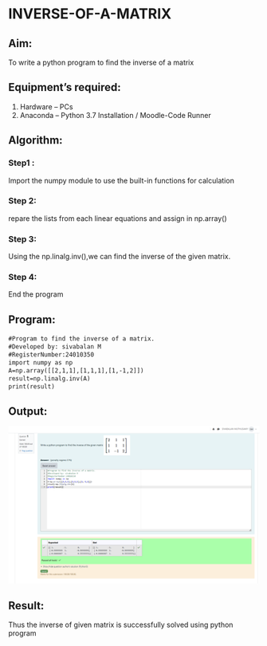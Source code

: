 # INVERSE-OF-A-MATRIX
## Aim:
To write a python program to find the inverse of a matrix
## Equipment’s required:
1. 	Hardware – PCs
2. 	Anaconda – Python 3.7 Installation / Moodle-Code Runner
## Algorithm:
### Step1 : 
Import the numpy module to use the built-in functions for calculation
### Step 2: 
repare the lists from each linear equations and assign in np.array()
### Step 3: 
Using the np.linalg.inv(),we can find the inverse of the given matrix.
### Step 4: 
End the program
## Program:
~~~
#Program to find the inverse of a matrix.
#Developed by: sivabalan M
#RegisterNumber:24010350
import numpy as np
A=np.array([[2,1,1],[1,1,1],[1,-1,2]])
result=np.linalg.inv(A)
print(result)
~~~
## Output:
![Output](<Screenshot 2024-10-27 212342.png>)
## Result:
Thus the inverse of given matrix is successfully solved using python program

